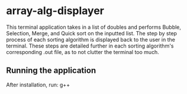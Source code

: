 # array-alg-displayer
This terminal application takes in a list of doubles and performs Bubble, Selection, Merge, and Quick sort
on the inputted list. The step by step process of each sorting algorithm is displayed back to the user in
the terminal. These steps are detailed further in each sorting algorithm's corresponding .out file, as to
not clutter the terminal too much.


## Running the application
After installation, run:
  g++ 
